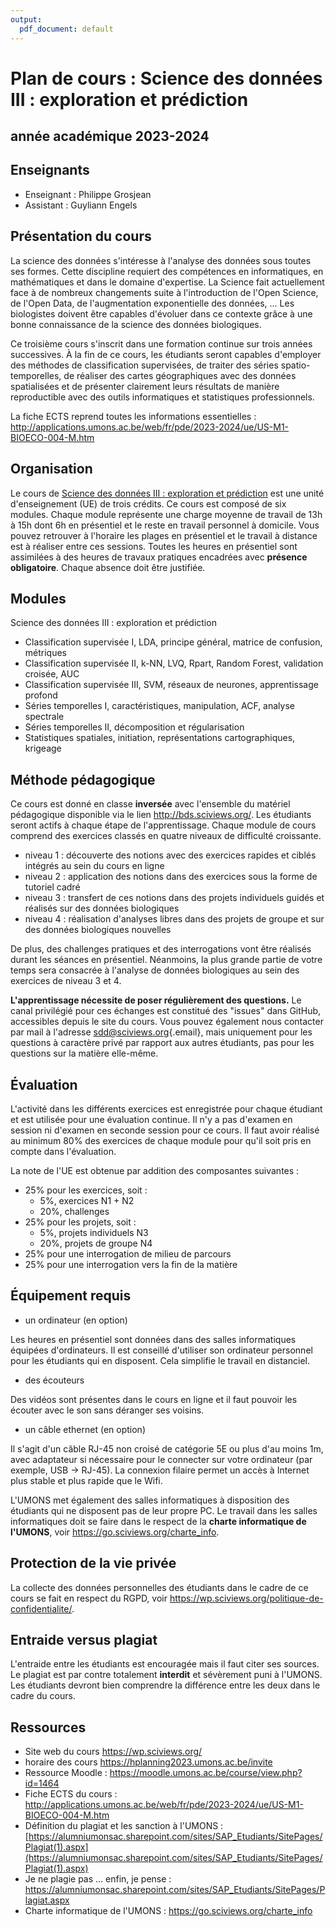 ```yaml
---
output:
  pdf_document: default
---
```

# Plan de cours : Science des données III : exploration et prédiction

## année académique 2023-2024

## Enseignants

-   Enseignant : Philippe Grosjean
-   Assistant : Guyliann Engels

## Présentation du cours

La science des données s'intéresse à l'analyse des données sous toutes ses formes. Cette discipline requiert des compétences en informatiques, en mathématiques et dans le domaine d'expertise. La Science fait actuellement face à de nombreux changements suite à l'introduction de l'Open Science, de l'Open Data, de l'augmentation exponentielle des données, ... Les biologistes doivent être capables d'évoluer dans ce contexte grâce à une bonne connaissance de la science des données biologiques.

Ce troisième cours s'inscrit dans une formation continue sur trois années successives. À la fin de ce cours, les étudiants seront capables d'employer des méthodes de classification supervisées, de traiter des séries spatio-temporelles, de réaliser des cartes géographiques avec des données spatialisées et de présenter clairement leurs résultats de manière reproductible avec des outils informatiques et statistiques professionnels.

La fiche ECTS reprend toutes les informations essentielles : <http://applications.umons.ac.be/web/fr/pde/2023-2024/ue/US-M1-BIOECO-004-M.htm>

## Organisation

Le cours de [Science des données III : exploration et prédiction](http://applications.umons.ac.be/web/fr/pde/2023-2024/ue/US-M1-BIOECO-004-M.htm) est une unité d'enseignement (UE) de trois crédits. Ce cours est composé de six modules. Chaque module représente une charge moyenne de travail de 13h à 15h dont 6h en présentiel et le reste en travail personnel à domicile. Vous pouvez retrouver à l'horaire les plages en présentiel et le travail à distance est à réaliser entre ces sessions. Toutes les heures en présentiel sont assimilées à des heures de travaux pratiques encadrées avec **présence obligatoire**. Chaque absence doit être justifiée.

## Modules

Science des données III : exploration et prédiction

-   Classification supervisée I, LDA, principe général, matrice de confusion, métriques
-   Classification supervisée II, k-NN, LVQ, Rpart, Random Forest, validation croisée, AUC
-   Classification supervisée III, SVM, réseaux de neurones, apprentissage profond
-   Séries temporelles I, caractéristiques, manipulation, ACF, analyse spectrale
-   Séries temporelles II, décomposition et régularisation
-   Statistiques spatiales, initiation, représentations cartographiques, krigeage

## Méthode pédagogique

Ce cours est donné en classe **inversée** avec l'ensemble du matériel pédagogique disponible via le lien <http://bds.sciviews.org/>. Les étudiants seront actifs à chaque étape de l'apprentissage. Chaque module de cours comprend des exercices classés en quatre niveaux de difficulté croissante.

-   niveau 1 : découverte des notions avec des exercices rapides et ciblés intégrés au sein du cours en ligne
-   niveau 2 : application des notions dans des exercices sous la forme de tutoriel cadré
-   niveau 3 : transfert de ces notions dans des projets individuels guidés et réalisés sur des données biologiques
-   niveau 4 : réalisation d'analyses libres dans des projets de groupe et sur des données biologiques nouvelles

De plus, des challenges pratiques et des interrogations vont être réalisés durant les séances en présentiel. Néanmoins, la plus grande partie de votre temps sera consacrée à l'analyse de données biologiques au sein des exercices de niveau 3 et 4.

**L'apprentissage nécessite de poser régulièrement des questions.** Le canal privilégié pour ces échanges est constitué des "issues" dans GitHub, accessibles depuis le site du cours. Vous pouvez également nous contacter par mail à l'adresse [sdd\@sciviews.org](mailto:sdd@sciviews.org){.email}, mais uniquement pour les questions à caractère privé par rapport aux autres étudiants, pas pour les questions sur la matière elle-même.

## Évaluation

L'activité dans les différents exercices est enregistrée pour chaque étudiant et est utilisée pour une évaluation continue. Il n'y a pas d'examen en session ni d'examen en seconde session pour ce cours. Il faut avoir réalisé au minimum 80% des exercices de chaque module pour qu'il soit pris en compte dans l'évaluation.

La note de l'UE est obtenue par addition des composantes suivantes :

-   25% pour les exercices, soit :
    *   5%, exercices N1 + N2
    *   20%, challenges
-   25% pour les projets, soit :
    *   5%, projets individuels N3
    *   20%, projets de groupe N4
-   25% pour une interrogation de milieu de parcours
-   25% pour une interrogation vers la fin de la matière

## Équipement requis

-   un ordinateur (en option)

Les heures en présentiel sont données dans des salles informatiques équipées d'ordinateurs. Il est conseillé d'utiliser son ordinateur personnel pour les étudiants qui en disposent. Cela simplifie le travail en distanciel.

-   des écouteurs

Des vidéos sont présentes dans le cours en ligne et il faut pouvoir les écouter avec le son sans déranger ses voisins.

-   un câble ethernet (en option)

Il s'agit d'un câble RJ-45 non croisé de catégorie 5E ou plus d'au moins 1m, avec adaptateur si nécessaire pour le connecter sur votre ordinateur (par exemple, USB -> RJ-45). La connexion filaire permet un accès à Internet plus stable et plus rapide que le Wifi.

L'UMONS met également des salles informatiques à disposition des étudiants qui ne disposent pas de leur propre PC. Le travail dans les salles informatiques doit se faire dans le respect de la **charte informatique de l'UMONS**, voir <https://go.sciviews.org/charte_info>.

## Protection de la vie privée

La collecte des données personnelles des étudiants dans le cadre de ce cours se fait en respect du RGPD, voir <https://wp.sciviews.org/politique-de-confidentialite/>.

## Entraide versus plagiat

L'entraide entre les étudiants est encouragée mais il faut citer ses sources. Le plagiat est par contre totalement **interdit** et sévèrement puni à l'UMONS. Les étudiants devront bien comprendre la différence entre les deux dans le cadre du cours.

## Ressources

-   Site web du cours <https://wp.sciviews.org/>
-   horaire des cours <https://hplanning2023.umons.ac.be/invite>
-   Ressource Moodle : <https://moodle.umons.ac.be/course/view.php?id=1464>
-   Fiche ECTS du cours : <http://applications.umons.ac.be/web/fr/pde/2023-2024/ue/US-M1-BIOECO-004-M.htm>
-   Définition du plagiat et les sanction à l'UMONS : [https://alumniumonsac.sharepoint.com/sites/SAP_Etudiants/SitePages/Plagiat(1).aspx](https://alumniumonsac.sharepoint.com/sites/SAP_Etudiants/SitePages/Plagiat(1).aspx)
-   Je ne plagie pas ... enfin, je pense : <https://alumniumonsac.sharepoint.com/sites/SAP_Etudiants/SitePages/Plagiat.aspx>
-   Charte informatique de l'UMONS : <https://go.sciviews.org/charte_info>
